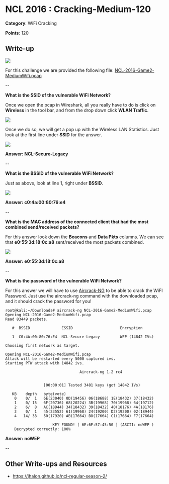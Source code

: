 # NCL 2016 : Cracking-Medium-120

__Category__: WiFi Cracking

__Points__: 120

## Write-up

<a href="https://jhalon.github.io/images/nclp-4.png"><img src="https://jhalon.github.io/images/nclp-4.png"></a>

For this challenge we are provided the following file: [NCL-2016-Game2-MediumWifi.pcap](https://jhalon.github.io/download/NCL-2016-Game2-MediumWifi.pcap)

--

__What is the SSID of the vulnerable WiFi Network?__

Once we open the pcap in Wireshark, all you really have to do is click on __Wireless__ in the tool bar, and from the drop down click __WLAN Traffic__.

<a href="https://jhalon.github.io/images/ncl-ch-2.png"><img src="https://jhalon.github.io/images/ncl-ch-2.png"></a>

Once we do so, we will get a pop up with the Wireless LAN Statistics. Just look at the first line under __SSID__ for the answer.

<a href="https://jhalon.github.io/images/ncl-cm-1.png"><img src="https://jhalon.github.io/images/ncl-cm-1.png"></a>

__Answer: NCL-Secure-Legacy__

--

__What is the BSSID of the vulnerable WiFi Network?__

Just as above, look at line 1, right under __BSSID__.

<a href="https://jhalon.github.io/images/ncl-cm-1.png"><img src="https://jhalon.github.io/images/ncl-cm-1.png"></a>

__Answer: c0:4a:00:80:76:e4__

--

__What is the MAC address of the connected client that had the most combined send/received packets?__

For this answer look down the __Beacons__ and __Data Pkts__ columns. We can see that __e0:55:3d:18:0c:a8__ sent/received the most packets combined.

<a href="https://jhalon.github.io/images/ncl-cm-1.png"><img src="https://jhalon.github.io/images/ncl-cm-1.png"></a>

__Answer: e0:55:3d:18:0c:a8__

--

__What is the password of the vulnerable WiFi Network?__

For this answer we will have to use [Aircrack-NG](https://www.aircrack-ng.org/) to be able to crack the WiFI Password. Just use the aircrack-ng command with the downloaded pcap, and it should crack the password for you!

```console
root@kali:~/Downloads# aircrack-ng NCL-2016-Game2-MediumWifi.pcap 
Opening NCL-2016-Game2-MediumWifi.pcap
Read 83449 packets.

   #  BSSID              ESSID                     Encryption

   1  C0:4A:00:80:76:E4  NCL-Secure-Legacy         WEP (14842 IVs)

Choosing first network as target.

Opening NCL-2016-Game2-MediumWifi.pcap
Attack will be restarted every 5000 captured ivs.
Starting PTW attack with 14842 ivs.

                                 Aircrack-ng 1.2 rc4


                 [00:00:01] Tested 3481 keys (got 14842 IVs)

   KB    depth   byte(vote)
    0    0/  1   6E(23040) 0D(19456) 06(18688) 1E(18432) 37(18432) 
    1    0/ 15   6F(20736) 68(20224) 3B(19968) 70(19968) 64(19712) 
    2    6/  8   AC(18944) 34(18432) 39(18432) 40(18176) 4A(18176) 
    3    0/  1   45(23552) 61(19968) 24(19200) D2(19200) 02(18944) 
    4   14/ 33   50(17920) AB(17664) B8(17664) C1(17664) F7(17664) 

                     KEY FOUND! [ 6E:6F:57:45:50 ] (ASCII: noWEP )
	Decrypted correctly: 100%

```

__Answer: noWEP__

--

## Other Write-ups and Resources

* https://jhalon.github.io/ncl-regular-season-2/
